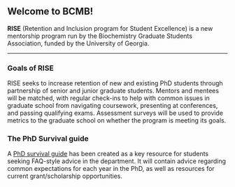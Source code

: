 ## Welcome to BCMB!

**RISE** (Retention and Inclusion program for Student Excellence) is a new mentorship program run by the Biochemistry Graduate Students Association, funded by the University of Georgia.

***

### Goals of RISE

RISE seeks to increase retention of new and existing PhD students through partnership of senior and junior graduate students. Mentors and mentees will be matched, with regular check-ins to help with common issues in graduate school from navigating coursework, presenting at conferences, and passing qualifying exams. Assessment surveys will be used to provide metrics to the graduate school on whether the program is meeting its goals.

### The PhD Survival guide

A [PhD survival guide](https://github.com/bcmbRISE/RISE/wiki) has been created as a key resource for students seeking FAQ-style advice in the department. It will contain advice regarding common expectations for each year in the PhD, as well as resources for current grant/scholarship opportunities.
